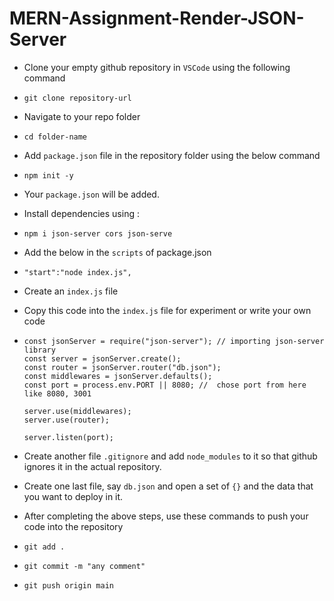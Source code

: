 # MERN-Assignment-Render-JSON-Server

* Clone your empty github repository in `VSCode` using the following command
*     git clone repository-url
* Navigate to your repo folder
*     cd folder-name
* Add `package.json` file in the repository folder using the below command
*     npm init -y
* Your `package.json` will be added.
* Install dependencies using :
*     npm i json-server cors json-serve
* Add the below in the `scripts` of package.json
*     "start":"node index.js",
* Create an `index.js` file
* Copy this code into the `index.js` file for experiment or write your own code
*     const jsonServer = require("json-server"); // importing json-server library
      const server = jsonServer.create();
      const router = jsonServer.router("db.json");
      const middlewares = jsonServer.defaults();
      const port = process.env.PORT || 8080; //  chose port from here like 8080, 3001

      server.use(middlewares);
      server.use(router);

      server.listen(port);
* Create another file `.gitignore` and add `node_modules` to it so that github ignores it in the actual repository.
* Create one last file, say `db.json` and open a set of `{}` and the data that you want to deploy in it.


* After completing the above steps, use these commands to push your code into the repository
*     git add .
*     git commit -m "any comment"
*     git push origin main
